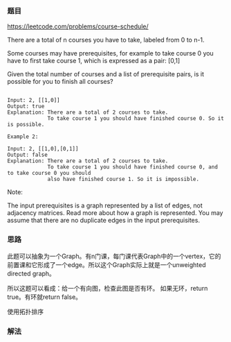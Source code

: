 ### 题目
https://leetcode.com/problems/course-schedule/

There are a total of n courses you have to take, labeled from 0 to n-1.

Some courses may have prerequisites, for example to take course 0 you have to first take course 1, which is expressed as a pair: [0,1]

Given the total number of courses and a list of prerequisite pairs, is it possible for you to finish all courses?

```Example 1:

Input: 2, [[1,0]] 
Output: true
Explanation: There are a total of 2 courses to take. 
             To take course 1 you should have finished course 0. So it is possible.
```
```
Example 2:

Input: 2, [[1,0],[0,1]]
Output: false
Explanation: There are a total of 2 courses to take. 
             To take course 1 you should have finished course 0, and to take course 0 you should
             also have finished course 1. So it is impossible.
```

Note:

The input prerequisites is a graph represented by a list of edges, not adjacency matrices. Read more about how a graph is represented.
You may assume that there are no duplicate edges in the input prerequisites.

### 思路
此题可以抽象为一个Graph。有n门课，每门课代表Graph中的一个vertex，它的前置课和它形成了一个edge。所以这个Graph实际上就是一个unweighted directed graph。

所以这题可以看成：给一个有向图，检查此图是否有环。
如果无环，return true。有环就return false。

使用拓扑排序
### 解法
